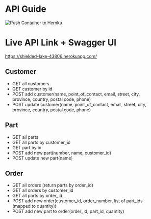 # API Guide
![Push Container to Heroku](https://github.com/Dieform-Automation/API/workflows/Push%20Container%20to%20Heroku/badge.svg)

# Live API Link + Swagger UI
https://shielded-lake-43806.herokuapp.com/

## Customer

- GET all customers
- GET customer by id
- POST add customer(name, point_of_contact, email, street, city, province, country, postal code, phone)
- POST update customer(name, point_of_contact, email, street, city, province, country, postal code, phone)


## Part

- GET all parts
- GET all parts by customer_id
- GET part by id
- POST add new part(number, name, customer_id)
- POST update new part(name)

## Order

- GET all orders (return parts by order_id)
- GET all orders by customer_id
- GET all parts by order_id
- POST add new order(customer_id, order_number, list of part_ids (mapped to quantity))
- POST add new part to order(order_id, part_id, quantity)
